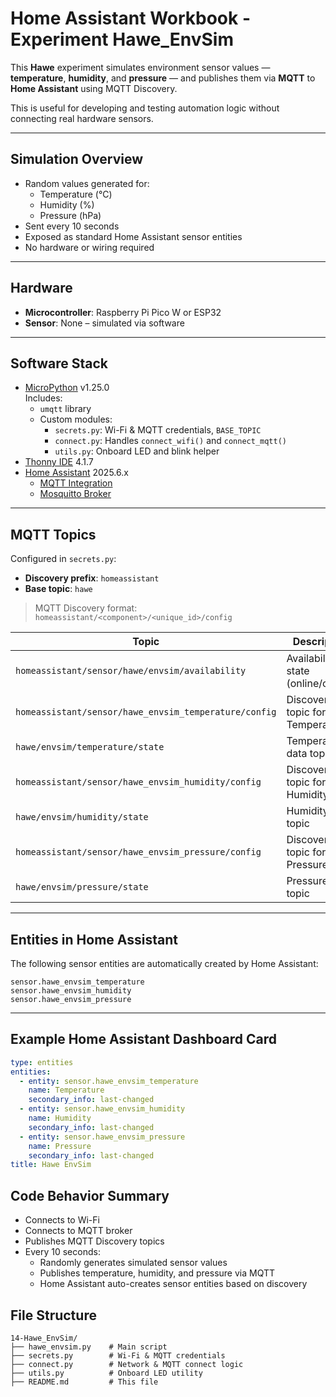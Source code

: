 # Home Assistant Workbook - Experiment Hawe_EnvSim

This **Hawe** experiment simulates environment sensor values — **temperature**, **humidity**, and **pressure** — and publishes them via **MQTT** to **Home Assistant** using MQTT Discovery.

This is useful for developing and testing automation logic without connecting real hardware sensors.

---

## Simulation Overview

- Random values generated for:
  - Temperature (°C)
  - Humidity (%)
  - Pressure (hPa)
- Sent every 10 seconds
- Exposed as standard Home Assistant sensor entities
- No hardware or wiring required

---

## Hardware

- **Microcontroller**: Raspberry Pi Pico W or ESP32
- **Sensor**: None – simulated via software

---

## Software Stack

- [MicroPython](https://micropython.org) v1.25.0  
  Includes:
  - `umqtt` library
  - Custom modules:
    - `secrets.py`: Wi-Fi & MQTT credentials, `BASE_TOPIC`
    - `connect.py`: Handles `connect_wifi()` and `connect_mqtt()`
    - `utils.py`: Onboard LED and blink helper
- [Thonny IDE](https://thonny.org) 4.1.7
- [Home Assistant](https://www.home-assistant.io) 2025.6.x
  - [MQTT Integration](https://www.home-assistant.io/integrations/mqtt)
  - [Mosquitto Broker](https://mosquitto.org/)

---

## MQTT Topics

Configured in `secrets.py`:

- **Discovery prefix**: `homeassistant`
- **Base topic**: `hawe`

> MQTT Discovery format:  
> `homeassistant/<component>/<unique_id>/config`

| Topic                                                  | Description                                      |
|--------------------------------------------------------|--------------------------------------------------|
| `homeassistant/sensor/hawe/envsim/availability`        | Availability state (online/offline)              |
| `homeassistant/sensor/hawe_envsim_temperature/config`  | Discovery topic for Temperature                  |
| `hawe/envsim/temperature/state`                        | Temperature data topic                           |
| `homeassistant/sensor/hawe_envsim_humidity/config`     | Discovery topic for Humidity                     |
| `hawe/envsim/humidity/state`                           | Humidity data topic                              |
| `homeassistant/sensor/hawe_envsim_pressure/config`     | Discovery topic for Pressure                     |
| `hawe/envsim/pressure/state`                           | Pressure data topic                              |

---

## Entities in Home Assistant

The following sensor entities are automatically created by Home Assistant:

```
sensor.hawe_envsim_temperature
sensor.hawe_envsim_humidity
sensor.hawe_envsim_pressure
```
---

## Example Home Assistant Dashboard Card

```yaml
type: entities
entities:
  - entity: sensor.hawe_envsim_temperature
    name: Temperature
    secondary_info: last-changed
  - entity: sensor.hawe_envsim_humidity
    name: Humidity
    secondary_info: last-changed
  - entity: sensor.hawe_envsim_pressure
    name: Pressure
    secondary_info: last-changed
title: Hawe EnvSim
```

## Code Behavior Summary
- Connects to Wi-Fi
- Connects to MQTT broker
- Publishes MQTT Discovery topics
- Every 10 seconds:
	- Randomly generates simulated sensor values
	- Publishes temperature, humidity, and pressure via MQTT
    - Home Assistant auto-creates sensor entities based on discovery

## File Structure
```
14-Hawe_EnvSim/
├── hawe_envsim.py    # Main script
├── secrets.py        # Wi-Fi & MQTT credentials
├── connect.py        # Network & MQTT connect logic
├── utils.py          # Onboard LED utility
├── README.md         # This file
```
